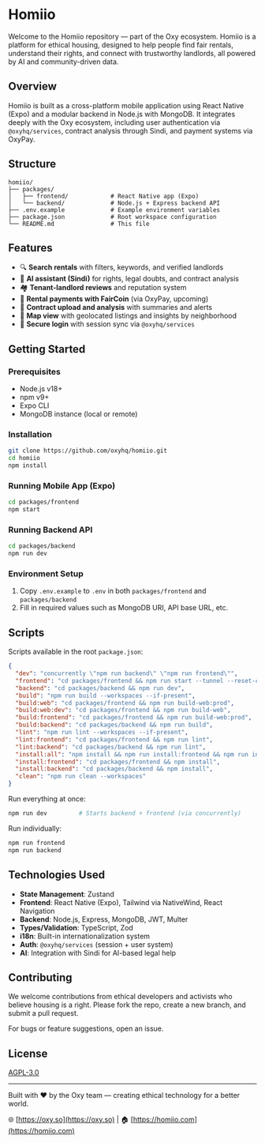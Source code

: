 # Homiio

Welcome to the Homiio repository — part of the Oxy ecosystem. Homiio is a platform for ethical housing, designed to help people find fair rentals, understand their rights, and connect with trustworthy landlords, all powered by AI and community-driven data.

## Overview

Homiio is built as a cross-platform mobile application using React Native (Expo) and a modular backend in Node.js with MongoDB. It integrates deeply with the Oxy ecosystem, including user authentication via `@oxyhq/services`, contract analysis through Sindi, and payment systems via OxyPay.

## Structure

```
homiio/
├── packages/
│   ├── frontend/            # React Native app (Expo)
│   └── backend/             # Node.js + Express backend API
├── .env.example             # Example environment variables
├── package.json             # Root workspace configuration
└── README.md                # This file
```

## Features

- 🔍 **Search rentals** with filters, keywords, and verified landlords
- 🧠 **AI assistant (Sindi)** for rights, legal doubts, and contract analysis
- 🏘️ **Tenant-landlord reviews** and reputation system
- 💸 **Rental payments with FairCoin** (via OxyPay, upcoming)
- 📎 **Contract upload and analysis** with summaries and alerts
- 📍 **Map view** with geolocated listings and insights by neighborhood
- 🔐 **Secure login** with session sync via `@oxyhq/services`

## Getting Started

### Prerequisites

- Node.js v18+
- npm v9+
- Expo CLI
- MongoDB instance (local or remote)

### Installation

```bash
git clone https://github.com/oxyhq/homiio.git
cd homiio
npm install
```

### Running Mobile App (Expo)

```bash
cd packages/frontend
npm start
```

### Running Backend API

```bash
cd packages/backend
npm run dev
```

### Environment Setup

1. Copy `.env.example` to `.env` in both `packages/frontend` and `packages/backend`
2. Fill in required values such as MongoDB URI, API base URL, etc.

## Scripts

Scripts available in the root `package.json`:

```json
{
  "dev": "concurrently \"npm run backend\" \"npm run frontend\"",
  "frontend": "cd packages/frontend && npm run start --tunnel --reset-cache",
  "backend": "cd packages/backend && npm run dev",
  "build": "npm run build --workspaces --if-present",
  "build:web": "cd packages/frontend && npm run build-web:prod",
  "build:web:dev": "cd packages/frontend && npm run build-web",
  "build:frontend": "cd packages/frontend && npm run build-web:prod",
  "build:backend": "cd packages/backend && npm run build",
  "lint": "npm run lint --workspaces --if-present",
  "lint:frontend": "cd packages/frontend && npm run lint",
  "lint:backend": "cd packages/backend && npm run lint",
  "install:all": "npm install && npm run install:frontend && npm run install:backend",
  "install:frontend": "cd packages/frontend && npm install",
  "install:backend": "cd packages/backend && npm install",
  "clean": "npm run clean --workspaces"
}
```

Run everything at once:
```bash
npm run dev         # Starts backend + frontend (via concurrently)
```

Run individually:
```bash
npm run frontend
npm run backend
```

## Technologies Used

- **State Management**: Zustand
- **Frontend**: React Native (Expo), Tailwind via NativeWind, React Navigation
- **Backend**: Node.js, Express, MongoDB, JWT, Multer
- **Types/Validation**: TypeScript, Zod
- **i18n**: Built-in internationalization system
- **Auth**: `@oxyhq/services` (session + user system)
- **AI**: Integration with Sindi for AI-based legal help

## Contributing

We welcome contributions from ethical developers and activists who believe housing is a right. Please fork the repo, create a new branch, and submit a pull request.

For bugs or feature suggestions, open an issue.

## License

[AGPL-3.0](LICENSE)

---

Built with ❤️ by the Oxy team — creating ethical technology for a better world.

🌐 [https://oxy.so](https://oxy.so)  |  🏠 [https://homiio.com](https://homiio.com)

